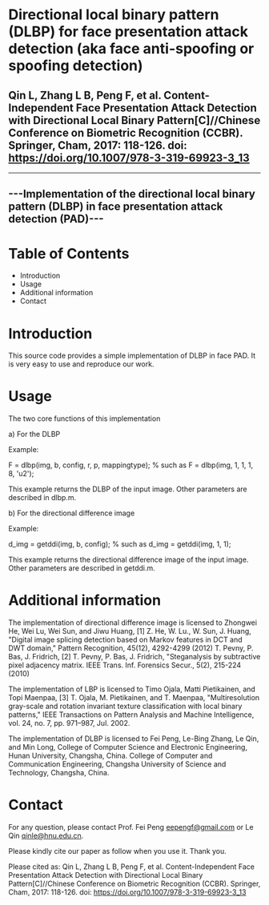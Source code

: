 # Directional local binary pattern (DLBP) for face presentation attack detection (aka face anti-spoofing or spoofing detection)

## Qin L, Zhang L B, Peng F, et al. Content-Independent Face Presentation Attack Detection with Directional Local Binary Pattern[C]//Chinese Conference on Biometric Recognition (CCBR). Springer, Cham, 2017: 118-126. doi: https://doi.org/10.1007/978-3-319-69923-3_13

----------------------------------------------------------
---Implementation of the directional local binary pattern (DLBP) in face presentation attack detection (PAD)---
----------------------------------------------------------

Table of Contents
=================

- Introduction
- Usage
- Additional information
- Contact


Introduction
============

This source code provides a simple implementation of DLBP in face PAD.
It is very easy to use and reproduce our work.


Usage
=====

The two core functions of this implementation

a) For the DLBP

Example:

F = dlbp(img, b, config, r, p, mappingtype);	% such as F = dlbp(img, 1, 1, 1, 8, 'u2');
	
This example returns the DLBP of the input image. Other parameters are described in dlbp.m.

b) For the directional difference image

Example:

d_img = getddi(img, b, config);		% such as d_img = getddi(img, 1, 1);	

This example returns the directional difference image of the input image. Other parameters are described in getddi.m.


Additional information
======================

The implementation of directional difference image is licensed to Zhongwei He, Wei Lu, Wei Sun, and Jiwu Huang,
[1] Z. He, W. Lu., W. Sun, J. Huang, 
    "Digital image splicing detection based on Markov features in DCT and DWT domain," 
    Pattern Recognition, 45(12), 4292-4299 (2012)
T. Pevny, P. Bas, J. Fridrich,
[2] T. Pevny, P. Bas, J. Fridrich, 
    "Steganalysis by subtractive pixel adjacency matrix. 
    IEEE Trans. Inf. Forensics Secur., 5(2), 215-224 (2010)
 
The implementation of LBP is licensed to Timo Ojala, Matti Pietikainen, and Topi Maenpaa,
[3] T. Ojala, M. Pietikainen, and T. Maenpaa,
    "Multiresolution gray-scale and rotation invariant texture classification with local binary patterns,"
    IEEE Transactions on Pattern Analysis and Machine Intelligence, vol. 24, no. 7, pp. 971–987, Jul. 2002.

The implementation of DLBP is licensed to Fei Peng, Le-Bing Zhang, Le Qin, and Min Long, 
College of Computer Science and Electronic Engineering, Hunan University, Changsha, China.
College of Computer and Communication Engineering, Changsha University of Science and Technology, Changsha, China.

Contact
============

For any question, please contact Prof. Fei Peng <eepengf@gmail.com> or Le Qin <qinle@hnu.edu.cn>.

Please kindly cite our paper as follow when you use it. Thank you.

Please cited as: Qin L, Zhang L B, Peng F, et al. Content-Independent Face Presentation Attack Detection with Directional Local Binary Pattern[C]//Chinese Conference on Biometric Recognition (CCBR). Springer, Cham, 2017: 118-126. doi: https://doi.org/10.1007/978-3-319-69923-3_13
